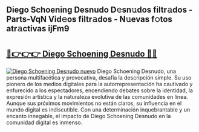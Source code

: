 ## Diego Schoening Desnudo D𝚎sn𝚞dos filtr𝚊dos - Parts-VqN Vid𝚎os filtr𝚊dos - N𝚞evas f𝚘tos atr𝚊ctivas ijFm9

# <h2><a href="http://mb1s4n.tromn.icu/?c=Diego+Schoening+Desnudo">🔗👉👉👉 Diego Schoening Desnudo 🔗🔗</a></h2>

[![Diego Schoening Desnudo nuevo](https://i.imgur.com/pEAQMta.gif)](http://mb1s4n.tromn.icu/?c=Diego+Schoening+Desnudo)
Diego Schoening Desnudo, una persona multifacética y provocativa, desafía la descripción simple. Su uso pionero de los medios digitales para la autorrepresentación ha cautivado y enfurecido a los espectadores, encendiendo debates sobre la identidad, la expresión artística y la naturaleza evolutiva de las comunidades en línea. Aunque sus próximos movimientos no están claros, su influencia en el mundo digital es indiscutible. Con una determinación inquebrantable y un encanto innegable, el impacto de Diego Schoening Desnudo en la comunidad digital es inmenso.
